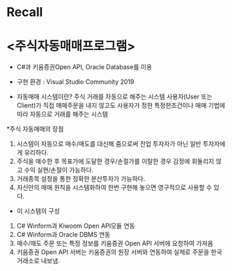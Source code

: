# Recall

# <주식자동매매프로그램>

- C#과 키움증권Open API, Oracle Database를 이용

- 구현 환경 : Visual Studio Community 2019

* 자동매매 시스템이란?
주식 거래를 자동으로 해주는 시스템
사용자(User 또는 Client)가 직접 매매주문을 내지 않고도 사용자가 정한 특정한조건이나 매매 기법에 따라 자동으로 거래를 해주는 시스템

*주식 자동매매의 장점
1. 시스템이 자동으로 매수/매도를 대신해 줌으로써 전업 투자자가 아닌 일반 투자자에게 유리하다.
2. 주식을 매수한 후 목표가에 도달한 경우/손절가를 이탈한 경우 감정에 휘둘리지 않고 수익 실현/손절이 가능하다.
3. 거래종목 설정을 통한 정확한 분산투자가 가능하다.
4. 자신만의 매매 원칙을 시스템화하여 한번 구현해 놓으면 영구적으로 사용할 수 있다.

* 이 시스템의 구성
1. C# Winform과 Kiwoom Open API모듈 연동
2. C# Winform과 Oracle DBMS 연동
3. 매수/매도 주문 또는 특정 정보를 키움증권 Open API 서버에 요청하여 가져옴
4. 키움증권 Open API 서버는 키움증권의 원장 서버와 연동하여 실제로 주문을 한국거래소로 내보냄.